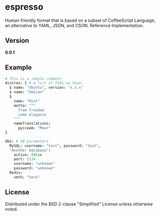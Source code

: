 # espresso
Human friendly format that is based on a subset of CoffeeScript Language, an alternative to YAML, JSON, and CSON.
Reference Implementation.

## Version
**0.0.1**

## Example
```coffee
# This is a sample comment.
distros: [ # A list of ISOs we have.
  $ name: "Ubuntu", version: "x.x.x"
  $ name: "Debian"
  $
    name: "Mint"
    motto: """
      from freedom
      came elegance
    """
    nameTranslations:
      русский: "Минт"
]

dbs: # DB parameters.
  MySQL: username: "test", password: "test",
  "Another Database":
    active: false
    port: 1234
    username: "unknown"
    password: "unknown"
  Redis:
    smth: "here"
```

## License
Distributed under the BSD 2-clause "Simplified" License unless otherwise noted.
